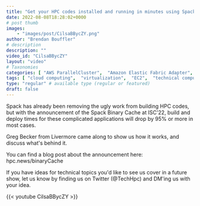 ```yaml
---
title: "Get your HPC codes installed and running in minutes using Spack's Binary Cache"
date: 2022-08-08T18:28:02+0000
# post thumb
images:
    - "images/post/CilsaBBycZY.png"
author: "Brendan Bouffler"
# description
description: ""
video_id: "CilsaBBycZY"
layout: "video"
# Taxonomies
categories: [ "AWS ParallelCluster",  "Amazon Elastic Fabric Adapter",  "Amazon NICE DCV",  "Life Sciences", ]
tags: [ "cloud computing",  "virtualization",  "EC2",  "technical computing",  "EFA",  "package manager",  "High Performance Computing",  "CPUs",  "HPC source code",  "elastic",  "elastic fabric adapter",  "vizualization",  "DCV",  "Storage",  "autoscaling",  "HPC",  "scientific computing",  "Lustre",  "Schedulers",  "GPUs",  "compilers",  "scientific applications",  "ParallelCluster",  "infiniband",  "MPI",  "spack",  "tightly-coupled",  "bioinformatics",  "techshorts", ]
type: "regular" # available type (regular or featured)
draft: false
---
```


Spack has already been removing the ugly work from building HPC codes, but with the announcement of the Spack Binary Cache at ISC'22, build and deploy times for these complicated applications will drop by 95% or more in most cases.

Greg Becker from Livermore came along to show us how it works, and discuss what's behind it.

You can find a blog post about the announcement here: hpc.news/binaryCache

If you have ideas for technical topics you'd like to see us cover in a future show, let us know by finding us on Twitter (@TechHpc) and DM'ing us with your idea.

{{< youtube CilsaBBycZY >}}